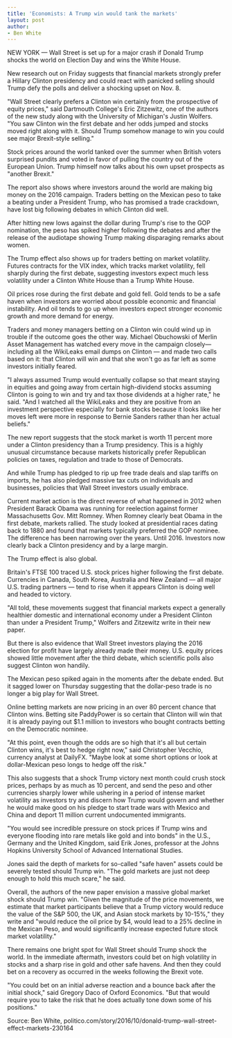 ```yaml
---
title: 'Economists: A Trump win would tank the markets'
layout: post
author:
- Ben White
---
```


NEW YORK — Wall Street is set up for a major crash if Donald Trump shocks the world on Election Day and wins the White House.

New research out on Friday suggests that financial markets strongly prefer a Hillary Clinton presidency and could react with panicked selling should Trump defy the polls and deliver a shocking upset on Nov. 8.

"Wall Street clearly prefers a Clinton win certainly from the prospective of equity prices," said Dartmouth College's Eric Zitzewitz, one of the authors of the new study along with the University of Michigan's Justin Wolfers. "You saw Clinton win the first debate and her odds jumped and stocks moved right along with it. Should Trump somehow manage to win you could see major Brexit-style selling."

Stock prices around the world tanked over the summer when British voters surprised pundits and voted in favor of pulling the country out of the European Union. Trump himself now talks about his own upset prospects as "another Brexit."

The report also shows where investors around the world are making big money on the 2016 campaign. Traders betting on the Mexican peso to take a beating under a President Trump, who has promised a trade crackdown, have lost big following debates in which Clinton did well.

After hitting new lows against the dollar during Trump's rise to the GOP nomination, the peso has spiked higher following the debates and after the release of the audiotape showing Trump making disparaging remarks about women.

The Trump effect also shows up for traders betting on market volatility. Futures contracts for the VIX index, which tracks market volatility, fell sharply during the first debate, suggesting investors expect much less volatility under a Clinton White House than a Trump White House.

Oil prices rose during the first debate and gold fell. Gold tends to be a safe haven when investors are worried about possible economic and financial instability. And oil tends to go up when investors expect stronger economic growth and more demand for energy.

Traders and money managers betting on a Clinton win could wind up in trouble if the outcome goes the other way.
Michael Obuchowski of Merlin Asset Management has watched every move in the campaign closely— including all the WikiLeaks email dumps on Clinton — and made two calls based on it: that Clinton will win and that she won't go as far left as some investors initially feared.

"I always assumed Trump would eventually collapse so that meant staying in equities and going away from certain high-dividend stocks assuming Clinton is going to win and try and tax those dividends at a higher rate," he said. "And I watched all the WikiLeaks and they are positive from an investment perspective especially for bank stocks because it looks like her moves left were more in response to Bernie Sanders rather than her actual beliefs."

The new report suggests that the stock market is worth 11 percent more under a Clinton presidency than a Trump presidency. This is a highly unusual circumstance because markets historically prefer Republican policies on taxes, regulation and trade to those of Democrats.

And while Trump has pledged to rip up free trade deals and slap tariffs on imports, he has also pledged massive tax cuts on individuals and businesses, policies that Wall Street investors usually embrace.

Current market action is the direct reverse of what happened in 2012 when President Barack Obama was running for reelection against former Massachusetts Gov. Mitt Romney. When Romney clearly beat Obama in the first debate, markets rallied. The study looked at presidential races dating back to 1880 and found that markets typically preferred the GOP nominee. The difference has been narrowing over the years. Until 2016. Investors now clearly back a Clinton presidency and by a large margin.

The Trump effect is also global.

Britain's FTSE 100 traced U.S. stock prices higher following the first debate. Currencies in Canada, South Korea, Australia and New Zealand — all major U.S. trading partners — tend to rise when it appears Clinton is doing well and headed to victory.

"All told, these movements suggest that financial markets expect a generally healthier domestic and international economy under a President Clinton than under a President Trump," Wolfers and Zitzewitz write in their new paper.

But there is also evidence that Wall Street investors playing the 2016 election for profit have largely already made their money. U.S. equity prices showed little movement after the third debate, which scientific polls also suggest Clinton won handily.

The Mexican peso spiked again in the moments after the debate ended. But it sagged lower on Thursday suggesting that the dollar-peso trade is no longer a big play for Wall Street.

Online betting markets are now pricing in an over 80 percent chance that Clinton wins. Betting site PaddyPower is so certain that Clinton will win that it is already paying out $1.1 million to investors who bought contracts betting on the Democratic nominee.

"At this point, even though the odds are so high that it's all but certain Clinton wins, it's best to hedge right now," said Christopher Vecchio, currency analyst at DailyFX. "Maybe look at some short options or look at dollar-Mexican peso longs to hedge off the risk."

This also suggests that a shock Trump victory next month could crush stock prices, perhaps by as much as 10 percent, and send the peso and other currencies sharply lower while ushering in a period of intense market volatility as investors try and discern how Trump would govern and whether he would make good on his pledge to start trade wars with Mexico and China and deport 11 million current undocumented immigrants.

"You would see incredible pressure on stock prices if Trump wins and everyone flooding into rare metals like gold and into bonds" in the U.S., Germany and the United Kingdom, said Erik Jones, professor at the Johns Hopkins University School of Advanced International Studies.

Jones said the depth of markets for so-called "safe haven" assets could be severely tested should Trump win. "The gold markets are just not deep enough to hold this much scare," he said.

Overall, the authors of the new paper envision a massive global market shock should Trump win. "Given the magnitude of the price movements, we estimate that market participants believe that a Trump victory would reduce the value of the S&P 500, the UK, and Asian stock markets by 10-15%," they write and "would reduce the oil price by $4, would lead to a 25% decline in the Mexican Peso, and would significantly increase expected future stock market volatility."

There remains one bright spot for Wall Street should Trump shock the world. In the immediate aftermath, investors could bet on high volatility in stocks and a sharp rise in gold and other safe havens. And then they could bet on a recovery as occurred in the weeks following the Brexit vote.

"You could bet on an initial adverse reaction and a bounce back after the initial shock," said Gregory Daco of Oxford Economics. "But that would require you to take the risk that he does actually tone down some of his positions."

Source: Ben White, politico.com/story/2016/10/donald-trump-wall-street-effect-markets-230164
